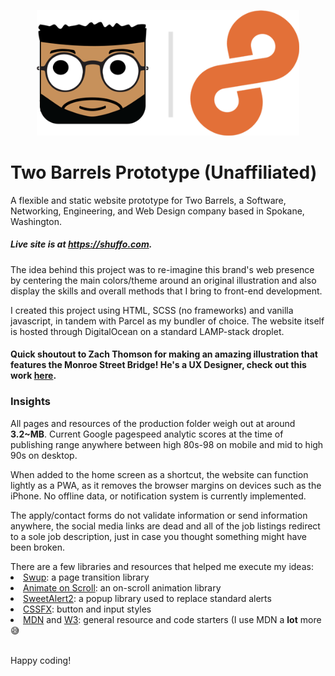 <p align="center"><img width="420" alt="superbarrels" src="https://raw.githubusercontent.com/supertyrelle/two-barrels/master/github-top.png"></p>

<h1 align="">Two Barrels Prototype (Unaffiliated)</h1>
<p align="">A flexible and static website prototype for Two Barrels, a Software, Networking, Engineering, and Web Design company based in Spokane, Washington.<p>
<h5>Live site is at <a target="_blank" href="https://swup.js.org/">https://shuffo.com</a>.</h5>
<p>The idea behind this project was to re-imagine this brand's web presence by centering the main colors/theme around an original illustration and also display the skills and overall methods that I bring to front-end development.</p>
<p>I created this project using HTML, SCSS (no frameworks) and vanilla javascript, in tandem with Parcel as my bundler of choice. The website itself is hosted through DigitalOcean on a standard LAMP-stack droplet.</p>
<h4>Quick shoutout to Zach Thomson for making an amazing illustration that features the Monroe Street Bridge! He's a UX Designer, check out this work <a target="_blank" href="https://dribbble.com/zthomsondesigns">here</a>.</h4>
<h3>Insights</h3>
<p>All pages and resources of the production folder weigh out at around <strong>3.2~MB</strong>. Current Google pagespeed analytic scores at the time of publishing range anywhere between high 80s-98 on mobile and mid to high 90s on desktop.</p>
<p>When added to the home screen as a shortcut, the website can function lightly as a PWA, as it removes the browser margins on devices such as the iPhone. No offline data, or notification system is currently implemented.</p>
<p>The apply/contact forms do not validate information or send information anywhere, the social media links are dead and all of the job listings redirect to a sole job description, just in case you thought something might have been broken.</p>
There are a few libraries and resources that helped me execute my ideas:
<li><a target="_blank" href="https://swup.js.org/">Swup</a>: a page transition library</li> 
<li><a target="_blank" href="https://michalsnik.github.io/aos/">Animate on Scroll</a>: an on-scroll animation library</li>
<li><a target="_blank" href="https://sweetalert2.github.io/">SweetAlert2</a>: a popup library used to replace standard alerts</li>
<li><a target="_blank" href="https://cssfx.dev/">CSSFX</a>: button and input styles</li>
<li><a target="_blank" href="https://developer.mozilla.org/en-US/">MDN</a> and <a target="_blank" href="https://www.w3schools.com/">W3</a>: general resource and code starters (I use MDN a <strong>lot</strong> more 😅</li>
<br>
<p>Happy coding!</p>
